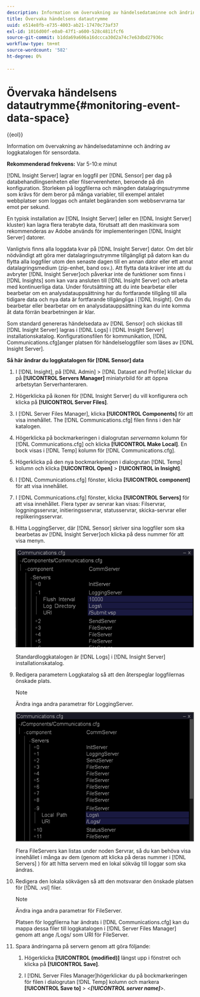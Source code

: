 ```yaml
---
description: Information om övervakning av händelsedataminne och ändring av loggkatalogen för sensordata.
title: Övervaka händelsens datautrymme
uuid: e514e8fb-e735-4003-ab21-17470c73af37
exl-id: 1016d00f-e0a0-47f1-a600-528c4811fcf6
source-git-commit: b1dda69a606a16dccca30d2a74c7e63dbd27936c
workflow-type: tm+mt
source-wordcount: '582'
ht-degree: 0%

---
```


# Övervaka händelsens datautrymme{#monitoring-event-data-space}

{{eol}}

Information om övervakning av händelsedataminne och ändring av loggkatalogen för sensordata.

**Rekommenderad frekvens:** Var 5-10:e minut

[!DNL Insight Server] lagrar en loggfil per [!DNL Sensor] per dag på databehandlingsenheten eller filserverenheten, beroende på din konfiguration. Storleken på loggfilerna och mängden datalagringsutrymme som krävs för dem beror på många variabler, till exempel antalet webbplatser som loggas och antalet begäranden som webbservrarna tar emot per sekund.

En typisk installation av [!DNL Insight Server] (eller en [!DNL Insight Server] kluster) kan lagra flera terabyte data, förutsatt att den maskinvara som rekommenderas av Adobe används för implementeringen [!DNL Insight Server] datorer.

Vanligtvis finns alla loggdata kvar på [!DNL Insight Server] dator. Om det blir nödvändigt att göra mer datalagringsutrymme tillgängligt på datorn kan du flytta alla loggfiler utom den senaste dagen till en annan dator eller ett annat datalagringsmedium (zip-enhet, band osv.). Att flytta data kräver inte att du avbryter [!DNL Insight Server]och påverkar inte de funktioner som finns i [!DNL Insights] som kan vara ansluten till [!DNL Insight Server] och arbeta med kontinuerliga data. Under förutsättning att du inte bearbetar eller bearbetar om en analysdatauppsättning har du fortfarande tillgång till alla tidigare data och nya data är fortfarande tillgängliga i [!DNL Insight]. Om du bearbetar eller bearbetar om en analysdatauppsättning kan du inte komma åt data förrän bearbetningen är klar.

Som standard genereras händelsedata av [!DNL Sensor] och skickas till [!DNL Insight Server] lagras i [!DNL Logs] i [!DNL Insight Server] installationskatalog. Konfigurationsfilen för kommunikation, [!DNL Communications.cfg]anger platsen för händelseloggfiler som läses av [!DNL Insight Server].

**Så här ändrar du loggkatalogen för [!DNL Sensor] data**

1. I [!DNL Insight], på [!DNL Admin] > [!DNL Dataset and Profile] klickar du på **[!UICONTROL Servers Manager]** miniatyrbild för att öppna arbetsytan Serverhanteraren.
1. Högerklicka på ikonen för [!DNL Insight Server] du vill konfigurera och klicka på **[!UICONTROL Server Files]**.
1. I [!DNL Server Files Manager], klicka **[!UICONTROL Components]** för att visa innehållet. The [!DNL Communications.cfg] filen finns i den här katalogen.
1. Högerklicka på bockmarkeringen i dialogrutan *servernamn* kolumn för [!DNL Communications.cfg] och klicka **[!UICONTROL Make Local]**. En bock visas i [!DNL Temp] kolumn för [!DNL Communications.cfg].
1. Högerklicka på den nya bockmarkeringen i dialogrutan [!DNL Temp] kolumn och klicka **[!UICONTROL Open]** > **[!UICONTROL in Insight]**.
1. I [!DNL Communications.cfg] fönster, klicka **[!UICONTROL component]** för att visa innehållet.
1. I [!DNL Communications.cfg] fönster, klicka **[!UICONTROL Servers]** för att visa innehållet. Flera typer av servrar kan visas: Filservrar, loggningsservrar, initieringsservrar, statusservrar, skicka-servrar eller replikeringsservrar.
1. Hitta LoggingServer, där [!DNL Sensor] skriver sina loggfiler som ska bearbetas av [!DNL Insight Server]och klicka på dess nummer för att visa menyn.

   ![Steginformation](assets/cfg_communications_examplevalues_logging.png)

   Standardloggkatalogen är [!DNL Logs] i [!DNL Insight Server] installationskatalog.

1. Redigera parametern Loggkatalog så att den återspeglar loggfilernas önskade plats.

   >[!NOTE]
   >
   >Ändra inga andra parametrar för LoggingServer.

   ![](assets/cfg_communicates_logslocalpath_egvalues.png)

   Flera FileServers kan listas under noden Servrar, så du kan behöva visa innehållet i många av dem (genom att klicka på deras nummer i [!DNL Servers] ) för att hitta servern med en lokal sökväg till loggar som ska ändras.

1. Redigera den lokala sökvägen så att den motsvarar den önskade platsen för [!DNL .vsl] filer.

   >[!NOTE]
   >
   >Ändra inga andra parametrar för FileServer.

   Platsen för loggfilerna har ändrats i [!DNL Communications.cfg] kan du mappa dessa filer till loggkatalogen i [!DNL Server Files Manager] genom att ange /Logs/ som URI för FileServer.

1. Spara ändringarna på servern genom att göra följande:

   1. Högerklicka **[!UICONTROL (modified)]** längst upp i fönstret och klicka på **[!UICONTROL Save]**.

   1. I [!DNL Server Files Manager]högerklickar du på bockmarkeringen för filen i dialogrutan [!DNL Temp] kolumn och markera **[!UICONTROL Save to]** > *&lt;**[!UICONTROL server name]**>*.
